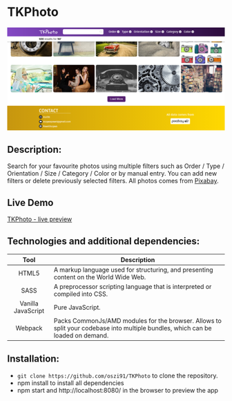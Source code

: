 # TKPhoto
![](ghPreview/1.png)

## Description:
Search for your favourite photos using multiple filters such as Order / Type / Orientation / Size / Category / Color or by manual entry. You can add new filters or delete previously selected filters. All photos comes from [Pixabay](https://pixabay.com).

## Live Demo
[TKPhoto - live preview](https://oszi91.github.io/TKPhoto/build/index.html)

## Technologies and additional dependencies:
| Tool | Description |
| :-------------:|--------------|
| HTML5 | A markup language used for structuring, and presenting content on the World Wide Web. |
| SASS | 	A preprocessor scripting language that is interpreted or compiled into CSS. |
| Vanilla JavaScript | Pure JavaScript. |
| Webpack | Packs CommonJs/AMD modules for the browser. Allows to split your codebase into multiple bundles, which can be loaded on demand. |

## Installation:

-  ```git clone https://github.com/oszi91/TKPhoto``` to clone the repository.
-  npm install to install all dependencies
-  npm start and http://localhost:8080/ in the browser to preview the app